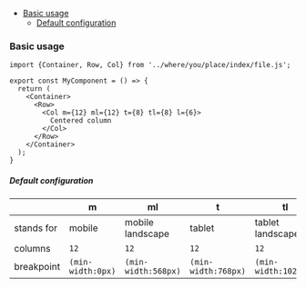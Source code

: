 - [Basic usage](#basic-usage)
  - [Default configuration](#default-configuration)
  
### Basic usage
```JSX
import {Container, Row, Col} from '../where/you/place/index/file.js';
  
export const MyComponent = () => {
  return (
    <Container>      
      <Row>
        <Col m={12} ml={12} t={8} tl={8} l={6}>
          Centered column
        </Col>      
      </Row>            
    </Container>
  );
}  
```

##### Default configuration
|             | m                 | ml                  | t                   | tl                  | l                     |
|---          |---                |---                  |---                  |---                  |---                    |
| stands for  | mobile            | mobile landscape    | tablet              | tablet landscape    | laptop                |
| columns     | `12`              | `12`                | `12`                | `12`                | `12`                  |
| breakpoint  | `(min-width:0px)` | `(min-width:568px)` | `(min-width:768px)` | `(min-width:1024px)`| `(min-width:1200px)`  |



